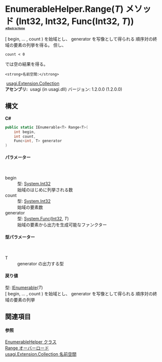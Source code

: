 # EnumerableHelper.Range(*T*) メソッド (Int32, Int32, Func(Int32, *T*))<div style="font-size:30%"><a href="https://github.com/usagi/usagi.cs/blob/master/docs/Home.md">≪Back to Home</a></div> 

[ begin, ... , count ) を始域とし、 generator を写像として得られる 順序対の終域の要素の列挙を得る。 但し、 
```
count < 0
```
 では空の結果を得る。


    <strong>名前空間:</strong>
&nbsp;<a href="N_usagi_Extension_Collection.md">usagi.Extension.Collection</a><br /><strong>アセンブリ:</strong>
&nbsp;usagi (in usagi.dll) バージョン: 1.2.0.0 (1.2.0.0)

## 構文

**C#**<br />
``` C#
public static IEnumerable<T> Range<T>(
	int begin,
	int count,
	Func<int, T> generator
)

```


#### パラメーター
&nbsp;<dl><dt>begin</dt><dd>型: <a href="http://msdn2.microsoft.com/ja-jp/library/td2s409d" target="_blank">System.Int32</a><br />始域のはじめに列挙される数</dd><dt>count</dt><dd>型: <a href="http://msdn2.microsoft.com/ja-jp/library/td2s409d" target="_blank">System.Int32</a><br />始域の要素数</dd><dt>generator</dt><dd>型: <a href="http://msdn2.microsoft.com/ja-jp/library/bb549151" target="_blank">System.Func</a>(<a href="http://msdn2.microsoft.com/ja-jp/library/td2s409d" target="_blank">Int32</a>, *T*)<br />始域の要素から出力を生成可能なファンクター</dd></dl>

#### 型パラメーター
&nbsp;<dl><dt>T</dt><dd>generator の出力する型</dd></dl>

#### 戻り値
型: <a href="http://msdn2.microsoft.com/ja-jp/library/9eekhta0" target="_blank">IEnumerable</a>(*T*)<br />[ begin, ... , count ) を始域とし、 generator を写像として得られる 順序対の終域の要素の列挙

## 関連項目


#### 参照
<a href="T_usagi_Extension_Collection_EnumerableHelper.md">EnumerableHelper クラス</a><br /><a href="Overload_usagi_Extension_Collection_EnumerableHelper_Range.md">Range オーバーロード</a><br /><a href="N_usagi_Extension_Collection.md">usagi.Extension.Collection 名前空間</a><br />